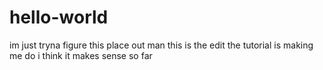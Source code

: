# hello-world
im just tryna figure this place out man
this is the edit the tutorial is making me do
i think it makes sense so far
